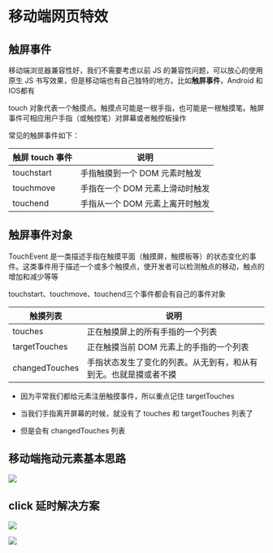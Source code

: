 # 移动端网页特效

## 触屏事件

移动端浏览器兼容性好，我们不需要考虑以前  JS  的兼容性问题，可以放心的使用原生  JS  书写效果，但是移动端也有自己独特的地方。比如**触屏事件**，Android  和  IOS都有

touch  对象代表一个触摸点。触摸点可能是一根手指，也可能是一根触摸笔。触屏事件可相应用户手指（或触控笔）对屏幕或者触控板操作

常见的触屏事件如下：

| 触屏  touch  事件 | 说明                              |
| ----------------- | --------------------------------- |
| touchstart        | 手指触摸到一个  DOM  元素时触发   |
| touchmove         | 手指在一个  DOM  元素上滑动时触发 |
| touchend          | 手指从一个  DOM  元素上离开时触发 |



## 触屏事件对象

TouchEvent  是一类描述手指在触摸平面（触摸屏，触摸板等）的状态变化的事件。这类事件用于描述一个或多个触摸点，使开发者可以检测触点的移动，触点的增加和减少等等

touchstart、touchmove、touchend三个事件都会有自己的事件对象

| 触摸列表       | 说明                                                         |
| -------------- | ------------------------------------------------------------ |
| touches        | 正在触摸屏上的所有手指的一个列表                             |
| targetTouches  | 正在触摸当前  DOM  元素上的手指的一个列表                    |
| changedTouches | 手指状态发生了变化的列表。从无到有，和从有到无。也就是摸或者不摸 |

- 因为平常我们都给元素注册触摸事件，所以重点记住  targetTouches

- 当我们手指离开屏幕的时候，就没有了  touches  和  targetTouches  列表了
- 但是会有  changedTouches  列表





## 移动端拖动元素基本思路

![](H:\06-Web前端\06-笔记\00-images\iPhone-move-element.png)



## click  延时解决方案

![](H:\06-Web前端\06-笔记\00-images\click-delay-solve.png)

![](H:\06-Web前端\06-笔记\00-images\click-delay-solve1.png)



































